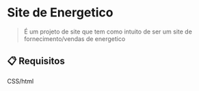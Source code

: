 # Site de Energetico
>É um projeto de site que tem como intuito de ser um site de fornecimento/vendas de energetico

## **:clipboard:** Requisitos
CSS/html

